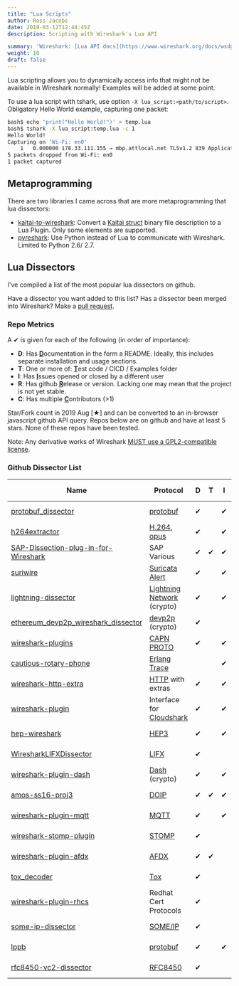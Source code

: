 ```yaml
---
title: "Lua Scripts"
author: Ross Jacobs
date: 2019-03-12T12:44:45Z
description: Scripting with Wireshark's Lua API

summary: 'Wireshark: [Lua API docs](https://www.wireshark.org/docs/wsdg_html_chunked/lua_module_Proto.html) | [Lua Examples](https://wiki.wireshark.org/Lua/Examples)'
weight: 10
draft: false
---
```


Lua scripting allows you to dynamically access info that might not be available in Wireshark normally! Examples will be added at some point. <!-- TODO -->

To use a lua script with tshark, use option `-X lua_script:<path/to/script>`.  
Obligatory Hello World example, capturing one packet:

```sh
bash$ echo 'print("Hello World!")' > temp.lua
bash$ tshark -X lua_script:temp.lua -c 1
Hello World!
Capturing on 'Wi-Fi: en0'
    1   0.000000 178.33.111.155 → mbp.attlocal.net TLSv1.2 839 Application Data
5 packets dropped from Wi-Fi: en0
1 packet captured
```

## Metaprogramming

There are two libraries I came across that are more metaprogramming that lua dissectors:

* [kaitai-to-wireshark](https://github.com/joushx/kaitai-to-wireshark): Convert a [Kaitai struct](https://github.com/kaitai-io/kaitai_struct) binary file description to a Lua Plugin. Only some elements are supported.
* [pyreshark](https://github.com/ashdnazg/pyreshark): Use Python instead of Lua to communicate with Wireshark. Limited to Python 2.6/ 2.7.

## Lua Dissectors

I've compiled a list of the most popular lua dissectors on github.

Have a dissector you want added to this list? Has a dissector been merged into Wireshark? Make a [pull request](https://github.com/pocc/tshark.dev/pulls).

### Repo Metrics

A ✔ is given for each of the following (in order of importance):

* **D**: Has <u>**D**</u>ocumentation in the form a README. Ideally, this includes separate installation and usage sections.
* **T**: One or more of: <u>**T**</u>est code / CICD / Examples folder
* **I**: Has <u>**I**</u>ssues opened or closed by a different user
* **R**: Has github <u>**R**</u>elease or version. Lacking one may mean that the project is not yet stable.
* **C**: Has multiple <u>**C**</u>ontributors (>1)

Star/Fork count in 2019 Aug [★] and can be converted to an in-browser javascript github API query.
Repos below are on github and have at least 5 stars. None of these repos have been tested.

Note: Any derivative works of Wireshark [MUST use a GPL2-compatible license](https://wiki.wireshark.org/Lua#Beware_the_GPL).

### Github Dissector List

| Name                                                                               | Protocol                                                        | D | T | I | R | C | License  | Last Updated | ★   | Forks | Lang       |
|------------------------------------------------------------------------------------|-----------------------------------------------------------------|---|---|---|---|---|----------|--------------|-----|-------|------------|
| [protobuf_dissector](https://github.com/128technology/protobuf_dissector)          | [protobuf](https://developers.google.com/protocol-buffers/)     | ✔ |   | ✔ |   |   | MIT      | 2015-09      |92    | 43    | Lua        |
| [h264extractor](https://github.com/volvet/h264extractor)                           | [H.264](https://tools.ietf.org/html/rfc6184), [opus](https://en.wikipedia.org/wiki/Opus_(audio_format)) | ✔ |   | ✔ |   | ✔ | GPL2     | 2016-06 | 66    | 32    | Lua        |
| [SAP-Dissection-plug-in-for-Wireshark](https://github.com/SecureAuthCorp/SAP-Dissection-plug-in-for-Wireshark) | SAP Various                         | ✔ | ✔ | ✔ | ✔ | ✔ | GPL2     | 2019-05 |51    | 21    | C          |
| [suriwire](https://github.com/regit/suriwire)                                                         | [Suricata Alert](https://suricata-ids.org/)  | ✔ |   | ✔ | ✔ | ✔ | GPL3     | 2018-06 |49    | 6     | Lua        |
| [lightning-dissector](https://github.com/nayutaco/lightning-dissector)     | [Lightning Network](https://github.com/lightningnetwork/lightning-rfc) (crypto) | ✔ |   | ✔ |   | ✔ | MIT      | 2019-05 |41    | 6     | Lua        |
| [ethereum_devp2p_wireshark_dissector](https://github.com/bcsecorg/ethereum_devp2p_wireshark_dissector) | [devp2p](https://github.com/ethereum/devp2p) (crypto) | ✔|   |   |   |   | ✗        | 2018-06 |38    | 5     | Lua        |
| [wireshark-plugins](https://github.com/kaos/wireshark-plugins)                                                | [CAPN PROTO](https://capnproto.org/) | ✔ |   | ✔ |   | ✔ | Apache2  | 2016-08 |34    | 10    | Lua        |
| [cautious-rotary-phone](https://github.com/legoscia/cautious-rotary-phone) | [Erlang Trace](https://www.erlang-solutions.com/blog/erlang-trace-files-in-wireshark.html) |  |   | ✔ |   |   | Apache2  | 2018-06 |24    | 2     | Lua        |
| [wireshark-http-extra](https://github.com/shomeax/wireshark-http-extra)   | [HTTP](https://tools.ietf.org/html/rfc2616) with extras                  | ✔ |   | ✔ |   |   | ✗        | 2011-09 |23    | 6     | Lua        |
| [wireshark-plugin](https://github.com/cloudshark/wireshark-plugin)                         | Interface for [Cloudshark](https://www.cloudshark.org)  | ✔ |   | ✔ | ✔ | ✔ | GPL2     | 2019-01 |20    | 6     | Lua        |
| [hep-wireshark](https://github.com/sipcapture/hep-wireshark)             | [HEP3](https://github.com/sipcapture/HEP/blob/master/docs/HEP3_rev12.pdf) | ✔ |   | ✔ |   | ✔ | GPL2     | 2019-01 |13    | 8     | Lua        |
| [WiresharkLIFXDissector](https://github.com/mab5vot9us9a/WiresharkLIFXDissector)    | [LIFX](https://lan.developer.lifx.com/docs/header-description) | ✔ |   |   |   |   | GPL3     | 2018-02 |12    | 0     | Lua        |
| [wireshark-plugin-dash](https://github.com/thephez/wireshark-plugin-dash)                                   | [Dash](https://www.dash.org/) (crypto) | ✔ |   | ✔ | ✔ |   | GPL2     | 2018-10 |11    | 3     | C          |
| [amos-ss16-proj3](https://github.com/AMOS-ss16-proj3/amos-ss16-proj3)  | [DOIP](https://pdfs.semanticscholar.org/fbdf/e95a7addaf25402e0fcb30e127f0cd95647b.pdf) | ✔ | ✔ | ✔ | ✔ | ✔ | AGPL3  | 2017-01 |8     | 6     | C          |
| [wireshark-plugin-mqtt](https://github.com/Johann-Angeli/wireshark-plugin-mqtt)                                           | [MQTT](http://mqtt.org/) | ✔ |   | ✔ |   |   | GPL2 | 2014-02 | 8     | 4     | None       |
| [wireshark-stomp-plugin](https://github.com/ficoos/wireshark-stomp-plugin)                                      | [STOMP](https://stomp.github.io/)  | ✔ |   |   |   |   | GPL2 | 2017-05 | 7     | 4     | Lua        |
| [wireshark-plugin-afdx](https://github.com/redlab-i/wireshark-plugin-afdx) | [AFDX](https://en.wikipedia.org/wiki/Avionics_Full-Duplex_Switched_Ethernet) | ✔ | ✔ |   | ✔ |   | GPL2 | 2019-06 |6     | 1     | C          |
| [tox_decoder](https://github.com/cleverca22/tox_decoder)                                                       | [Tox](https://toktok.ltd/spec.html) | ✔ |   |   |   |   | ✗ | 2018-10 | 6     | 2     | C          |
| [wireshark-plugin-rhcs](https://github.com/masatake/wireshark-plugin-rhcs)                                                          | Redhat Cert Protocols | ✔ |   |   |   |   | GPL2 | 2014-01 |5     | 2     | C          |
| [some-ip-dissector](https://github.com/atmes-gmbh/some-ip-dissector)                                                | [SOME/IP](http://some-ip.com/) | ✔ |   |   |   |    | GPL2 | 2019-01 |5     | 2     | Lua        |
| [lppb](https://github.com/othrayte/lppb)                                              | [protobuf](https://developers.google.com/protocol-buffers/)  | ✔ |   | ✔ |   |    | GPL3 | 2016-03 |5     | 2     | Lua        |
| [rfc8450-vc2-dissector](https://github.com/bbc/rfc8450-vc2-dissector)                              | [RFC8450](https://tools.ietf.org/html/rfc8450)  | ✔ |   |   |   | ✔ | GPL2  |2018-09 |5     | 0     | Lua        |

<!--
### Need Maintainers / Out-of-Date

These are old, immature, or merged into Wireshark.

| Name                                                                        | Description                                                             | D | T | I | R | C | License  | Star  | Forks | Lang   |
|-----------------------------------------------------------------------------|-------------------------------------------------------------------------|---|---|---|---|---|----------|-------|-------|--------|
| [wireshark-whatsapp](https://github.com/davidgfnet/wireshark-whatsapp)      | Limited to old version of Whatsapp                                      | ✔ |   | ✔ | ✔ |   | ✗        | 165   | 58    | C      |
| [sst-dissector](https://github.com/pathorn/sst-dissector)                   | Fails maturity metrics                                                  |   |   |   |   |   | ✗        |16     | 4     | C++    |
| [WireShark_URI_Decode_LUA_Plugin](https://github.com/shmilylty/WireShark_URI_Decode_LUA_Plugin)                            |  Fails maturity metrics  |   |   |   |   |   | ✗        |15    | 0     | Lua        |
| [wireshark-with-thrift-plugin](https://github.com/andrewcox/wireshark-with-thrift-plugin)    | This is an old Wireshark clone with a plugin added     |   |   |   |   |   |   |13    | 0     | C          |
| [Tibia-Wireshark-Plugin](https://github.com/a3f/Tibia-Wireshark-Plugin)                                                          |     It's been merged into Wireshark |   |   |   |   |   |   |10    | 7     | C          |
| [wireshark_protobuf_plugin](https://github.com/esrrhs/wireshark_protobuf_plugin) | It's in Chinese and has a subfolder called "evil"  |   |   |   |   |   |   |7     | 3     | C++        |
| [pdml2flow](https://github.com/Enteee/pdml2flow)                                                                                                 | Duplicates Wireshark functionality |   |   |   |   |   |   |7     | 0     | Python     |
| [Wireshark_Dissectors](https://github.com/mvijayasekhar/Wireshark_Dissectors)                                                                    | Unclear what protocols this decodes  |   |   |   |   |   |   |6     | 9     | C          |
| [ffxiv-wireshark](https://github.com/Minoost/ffxiv-wireshark)                                                                                    | Not maintained |   |   |   |   |   |   |5     | 0     | Lua        |
| [amd](https://github.com/JonathanBeck/amd)                                                                                                       | Fails maturity metrics |   |   |   |   |   |   |5     | 1     | C          |
| [LoLENetPacketDissector](https://github.com/garthbjerk/LoLENetPacketDissector)                                              | Fails maturity metrics  |   |   |   |   |   | ✗  |1     | 5     | Makefile   |
-->
